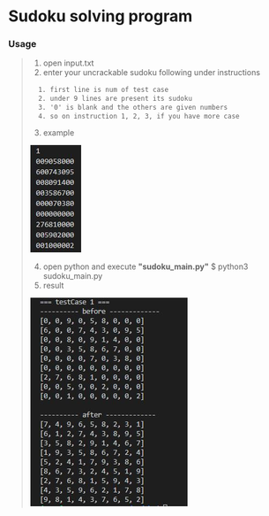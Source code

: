 Sudoku solving program 
======================

### Usage
> 1. open input.txt
> 2. enter your uncrackable sudoku following under instructions
>```
>	1. first line is num of test case
>	2. under 9 lines are present its sudoku
>	3. '0' is blank and the others are given numbers
>	4. so on instruction 1, 2, 3, if you have more case 
>```
> 3. example
>
> 	![input_example](./sudoku_example2.JPG)
>
> 4. open python and execute **"sudoku_main.py"**
>	$ python3 sudoku_main.py
> 5. result
>
>	![result_example](./sudoku_example1.JPG)
 		


